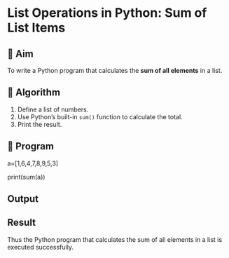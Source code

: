 # List Operations in Python: Sum of List Items

## 🎯 Aim
To write a Python program that calculates the **sum of all elements** in a list.

## 🧠 Algorithm
1. Define a list of numbers.
2. Use Python’s built-in `sum()` function to calculate the total.
3. Print the result.

## 🧾 Program


a=[1,6,4,7,8,9,5,3]

print(sum(a))

## Output

## Result
Thus the Python program that calculates the sum of all elements in a list is executed successfully.
